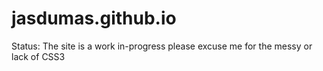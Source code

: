 jasdumas.github.io
==================

Status: The site is a work in-progress please excuse me for the messy or lack of CSS3
